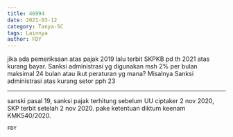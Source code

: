 ```yaml
---
title: 46994
date: 2021-03-12
category: Tanya-SC
tags: Lainnya
author: FDY
---
```


jika ada pemeriksaan atas pajak 2019 lalu terbit SKPKB pd th 2021 atas kurang bayar. Sanksi administrasi yg digunakan msh 2% per bulan maksimal 24 bulan atau ikut peraturan yg mana? Misalnya Sanksi administrasi atas kurang setor pph 23

---

sanski pasal 19, sanksi pajak terhitung sebelum UU ciptaker 2 nov 2020, SKP terbit setelah 2 nov 2020. pake ketentuan diktum keenam KMK540/2020.

`FDY`
